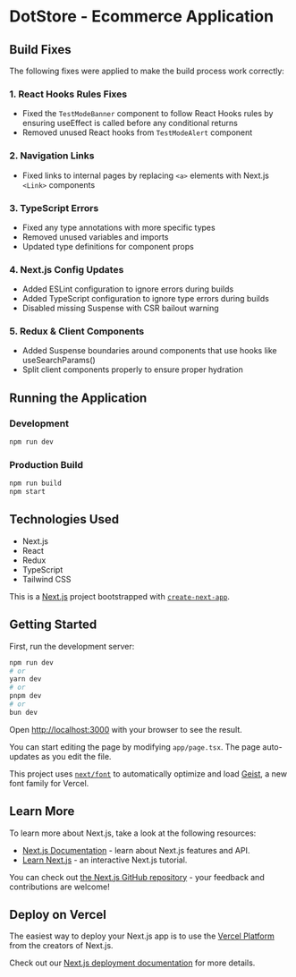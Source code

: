 # DotStore - Ecommerce Application

## Build Fixes

The following fixes were applied to make the build process work correctly:

### 1. React Hooks Rules Fixes
- Fixed the `TestModeBanner` component to follow React Hooks rules by ensuring useEffect is called before any conditional returns
- Removed unused React hooks from `TestModeAlert` component 

### 2. Navigation Links
- Fixed links to internal pages by replacing `<a>` elements with Next.js `<Link>` components

### 3. TypeScript Errors
- Fixed any type annotations with more specific types
- Removed unused variables and imports
- Updated type definitions for component props

### 4. Next.js Config Updates
- Added ESLint configuration to ignore errors during builds
- Added TypeScript configuration to ignore type errors during builds
- Disabled missing Suspense with CSR bailout warning

### 5. Redux & Client Components
- Added Suspense boundaries around components that use hooks like useSearchParams()
- Split client components properly to ensure proper hydration

## Running the Application

### Development
```bash
npm run dev
```

### Production Build
```bash
npm run build
npm start
```

## Technologies Used
- Next.js
- React
- Redux
- TypeScript
- Tailwind CSS

This is a [Next.js](https://nextjs.org) project bootstrapped with [`create-next-app`](https://nextjs.org/docs/app/api-reference/cli/create-next-app).

## Getting Started

First, run the development server:

```bash
npm run dev
# or
yarn dev
# or
pnpm dev
# or
bun dev
```

Open [http://localhost:3000](http://localhost:3000) with your browser to see the result.

You can start editing the page by modifying `app/page.tsx`. The page auto-updates as you edit the file.

This project uses [`next/font`](https://nextjs.org/docs/app/building-your-application/optimizing/fonts) to automatically optimize and load [Geist](https://vercel.com/font), a new font family for Vercel.

## Learn More

To learn more about Next.js, take a look at the following resources:

- [Next.js Documentation](https://nextjs.org/docs) - learn about Next.js features and API.
- [Learn Next.js](https://nextjs.org/learn) - an interactive Next.js tutorial.

You can check out [the Next.js GitHub repository](https://github.com/vercel/next.js) - your feedback and contributions are welcome!

## Deploy on Vercel

The easiest way to deploy your Next.js app is to use the [Vercel Platform](https://vercel.com/new?utm_medium=default-template&filter=next.js&utm_source=create-next-app&utm_campaign=create-next-app-readme) from the creators of Next.js.

Check out our [Next.js deployment documentation](https://nextjs.org/docs/app/building-your-application/deploying) for more details.
